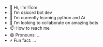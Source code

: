 - 👋 Hi, I’m !Tom
- 👀 I’m dsicord bot dev
- 🌱 I’m currently learning python and Ai
- 💞️ I’m looking to collaborate on amazing bots 
- 📫 How to reach me 
- 😄 Pronouns: ...
- ⚡ Fun fact: ...

<!---
wassdwa231/wassdwa231 is a ✨ special ✨ repository because its `README.md` (this file) appears on your GitHub profile.
You can click the Preview link to take a look at your changes.
--->
